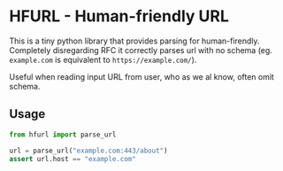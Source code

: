 <h1>HFURL - Human-friendly URL</h1>

This is a tiny python library that provides parsing for human-firendly.
Completely disregarding RFC it correctly parses url with no schema
(eg. `example.com` is equivalent to `https://example.com/`).

Useful when reading input URL from user, who as we al know, often omit schema.

## Usage

```python
from hfurl import parse_url

url = parse_url("example.com:443/about")
assert url.host == "example.com"
```
